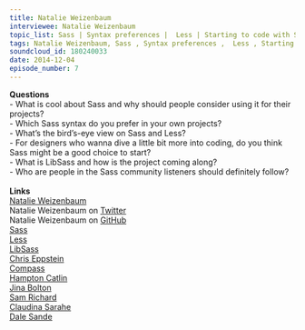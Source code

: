 ```yaml
--- 
title: Natalie Weizenbaum
interviewee: Natalie Weizenbaum
topic_list: Sass | Syntax preferences |  Less | Starting to code with Sass | LibSass | Peeps in the community
tags: Natalie Weizenbaum, Sass , Syntax preferences ,  Less , Starting to code with Sass , LibSass , Peeps in the community
soundcloud_id: 180240033
date: 2014-12-04
episode_number: 7
---
```

 
<p class="show_notes_display"><b>Questions</b><br>- What is cool about Sass and why should people consider using it for their projects?<br>- Which Sass syntax do you prefer in your own projects?<br>- What’s the bird’s-eye view on Sass and Less?<br>- For designers who wanna dive a little bit more into coding, do you think Sass might be a good choice to start?<br>- What is LibSass and how is the project coming along?<br>- Who are people in the Sass community listeners should definitely follow?<br><br><b>Links</b><br><a rel="nofollow" target="_blank" href="http://nex-3.com/">Natalie Weizenbaum</a><br>Natalie Weizenbaum on <a rel="nofollow" target="_blank" href="https://twitter.com/nex3">Twitter</a><br><span>Natalie Weizenbaum on <a rel="nofollow" target="_blank" href="https://github.com/nex3">GitHub</a></span><br><a rel="nofollow" target="_blank" href="http://sass-lang.com/">Sass</a><br><a rel="nofollow" target="_blank" href="http://lesscss.org/">Less</a><br><a rel="nofollow" target="_blank" href="http://libsass.org/">LibSass</a><br><a rel="nofollow" target="_blank" href="https://twitter.com/chriseppstein">Chris Eppstein</a><br><a rel="nofollow" target="_blank" href="http://compass-style.org/">Compass</a><br><a rel="nofollow" target="_blank" href="https://twitter.com/hcatlin">Hampton Catlin</a><br><a rel="nofollow" target="_blank" href="https://twitter.com/jina">Jina Bolton</a><br><a rel="nofollow" target="_blank" href="https://twitter.com/Snugug">Sam Richard</a><br><a rel="nofollow" target="_blank" href="https://twitter.com/itsmisscs">Claudina Sarahe</a><br><a rel="nofollow" target="_blank" href="https://twitter.com/anotheruiguy">Dale Sande</a><br><br></p>
